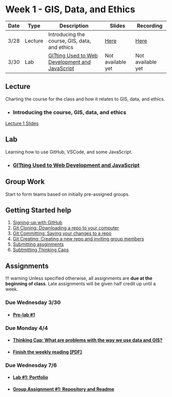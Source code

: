 # Week 1 - GIS, Data, and Ethics


Date|Type|Description|Slides|Recording|
|---|----|-----------|------|---------|
|3/28|Lecture|Introducing the course, GIS, data, and ethics|[Here](https://raw.githubusercontent.com/albertkun/22S-ASIAAM-191A/main/docs/materials/AA191_S_W1_Lecture_1.pdf)|[Here](https://ucla.zoom.us/rec/share/Myx7i_4O2k1C3Mewy5h35Cahechc6ttUfQz1h7BteKUVZeC3lMOptu3MwSj_60KH.QKCzesXcQr0cegd8)|
|3/30|Lab|[GITting Used to Web Development and JavaScript](../labs/week1/index.md)|Not available yet|Not available yet|

## Lecture

Charting the course for the class and how it relates to GIS, data, and ethics.

- ### Introducing the course, GIS, data, and ethics


[Lecture 1 Slides](https://github.com/albertkun/22S-ASIAAM-191A/blob/main/docs/materials/AA191_S_W1_Lecture_1.pdf)

## Lab

Learning how to use GitHub, VSCode, and some JavaScript.

- ### [GITting Used to Web Development and JavaScript](../labs/week1/index.md)

<!-- [Lab 1 Slides](./Materials/AA191_S_W1_Lab_1.pdf ) -->

## Group Work

Start to form teams based on initially pre-assigned groups.

## Getting Started help
1. [Signing-up with GitHub](../help/github_sign_up.md)
2. [Git Cloning: Downloading a repo to your computer](../help/git_cloning.md)
3. [Git Committing: Saving your changes to a repo](../help/git_commit.md)
4. [Git Creating: Creating a new repo and inviting group members](../help/git_creating.md)
5. [Submitting assginments](../help/submit.md)
6. [Subtmitting Thinking Caps](../help/thinking_caps.md)
<!-- [Introduction to GIS](./Materials/a_optional_gis.md) -->

## Assignments

!!! warning
    Unless specified otherwise, all assignments are **due at the beginning of class**. Late assignments will be given half credit up until a week.

### Due Wednesday 3/30

- #### [**Pre-lab #1**](../assignments/week1/prelab.md)

### Due Monday 4/4

- #### [**Thinking Cap: What are problems with the way we use data and GIS?**](../assignments/week1/thinking_cap.md)
- #### [**Finish the weekly reading**](../assignments/week1/reading.md) [[PDF]](../materials/readings/An_Introduction_to_Critical_Cartography.pdf)

### Due Wednesday 7/6

- #### [**Lab #1: Portfolio**](../assignments/week1/lab_assignment.md)
- #### [**Group Assignment #1: Repository and Readme**](../assignments/week1/group_assignment.md)

